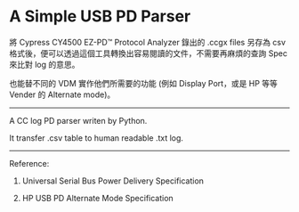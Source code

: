 A Simple USB PD Parser
========================

將 Cypress CY4500 EZ-PD™ Protocol Analyzer 錄出的 .ccgx files 另存為 csv 格式後，便可以透過這個工具轉換出容易閱讀的文件，不需要再麻煩的查詢 Spec 來比對 log 的意思。

也能替不同的 VDM 實作他們所需要的功能 (例如 Display Port，或是 HP 等等 Vender 的 Alternate mode)。

---------------

A CC log PD parser writen by Python.

It transfer .csv table to human readable .txt log.

---------------

Reference:

1) Universal Serial Bus Power Delivery Specification

2) HP USB PD Alternate Mode Specification

